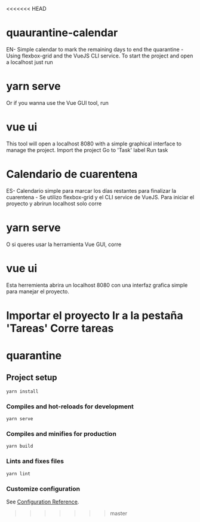 <<<<<<< HEAD
# quaurantine-calendar
EN- Simple calendar to mark the remaining days to end the quarantine - Using flexbox-grid and the VueJS CLI service.
To start the project and open a localhost just run

# yarn serve 

Or if you wanna use the Vue GUI tool, run

# vue ui 

This tool will open a localhost 8080 with a simple graphical interface to manage the project.
Import the project 
Go to 'Task' label
Run task


# Calendario de cuarentena
ES- Calendario simple para marcar los días restantes para finalizar la cuarentena - Se utilizo flexbox-grid y el CLI  service de VueJS.
Para iniciar el proyecto y abrirun localhost solo corre

# yarn serve

O si queres usar la herramienta Vue GUI, corre 

# vue ui 

Esta herremienta abrira un localhost 8080 con una interfaz grafica simple para manejar el proyecto.

Importar el proyecto
Ir a la pestaña 'Tareas' 
Corre tareas
=======
# quarantine

## Project setup
```
yarn install
```

### Compiles and hot-reloads for development
```
yarn serve
```

### Compiles and minifies for production
```
yarn build
```

### Lints and fixes files
```
yarn lint
```

### Customize configuration
See [Configuration Reference](https://cli.vuejs.org/config/).
>>>>>>> master
